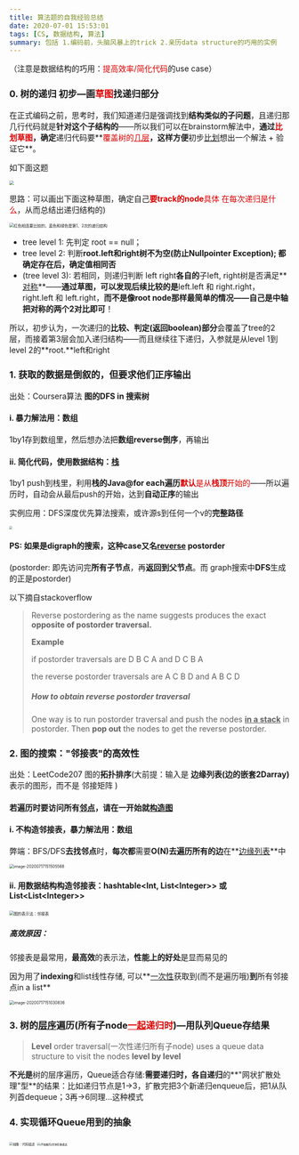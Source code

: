 ```yaml
---
title: 算法题的自我经验总结
date: 2020-07-01 15:53:01
tags: [CS, 数据结构, 算法]
summary: 包括 1.编码前，头脑风暴上的trick 2.亲历data structure的巧用的实例
---
```




（注意是数据结构的巧用：<font color="#dd0000">提高效率/简化代码</font>的use case）

### 0. 树的递归 初步—画<font color="#dd0000">草图</font>找递归部分

在正式编码之前，思考时，我们知道递归是强调找到**结构类似的子问题**，且递归那几行代码就是**针对这个子结构的**——所以我们可以在brainstorm解法中，**通过<font color="#dd0000">比划草图</font>，确定**递归代码要**<font color="#dd0000">覆盖树的<u>几层</u></font>**，这样方便**初步<u>比划</u>想出一个解法 + 验证它**。



如下面这题

<img src="https://tva1.sinaimg.cn/large/007S8ZIlgy1gikgndvfutj30b208qwf1.jpg" style="zoom:50%;" />

思路：可以画出下面这种草图，确定自己<font color="#dd0000">**要track的node**具体 在每次递归是什么</font>，从而总结出递归结构的)

<img src="https://tva1.sinaimg.cn/large/007S8ZIlgy1gikgb3588wj30rw0hawn2.jpg" alt="红色相连要比较的，蓝色和绿色是第1、2次的递归结构" style="zoom:50%;" />

- tree level 1: 先判定 root == null；
- tree level 2: 判断**root.**left和right树不为空(**防止Nullpointer Exception**); 都确定存在后，确定**值相同否**
- (tree level 3): 若相同，则递归判断 left right**各自的**子left, right树是否满足**<u>对称</u>**——**通过草图，可以发现后续比较的是**left.left 和 right.right，right.left 和 left.right，**而不是像root node那样最简单的情况——自己是中轴 把对称的两个2对比即可**！



所以，初步认为，一次递归的**比较、判定(返回boolean)部分**会覆盖了tree的2层，而接着第3层会加入递归结构——而且继续往下递归，入参就是从level 1到level 2的**root.**left和right



### 1. 获取的数据是倒叙的，但要求他们正序输出

出处：Coursera算法 **图的DFS in 搜索树**



#### i. 暴力解法用：数组

1by1存到数组里，然后想办法把**数组reverse倒序**，再输出



#### ii. 简化代码，使用数据结构：<u>栈</u>

1by1 push到栈里，利用**栈的Java@for each遍历**<font color="#dd0000">**默认**是从**栈顶**开始的</font>——所以遍历时，自动会从最后push的开始，达到**自动正序**的输出



实例应用：DFS深度优先算法搜索，或许源s到任何一个v的**完整路径**

<img src="https://tva1.sinaimg.cn/large/007S8ZIlgy1ggbj8a6k3oj30qa0i8n16.jpg" style="zoom:33%;" />



#### PS: 如果是digraph的搜索，这种case又名<u>reverse</u> postorder

(postorder: 即先访问完**所有子节点**，再**返回到父节点**。而 graph搜索中**DFS**生成的正是postorder)

以下摘自stackoverflow

> Reverse postordering as the name suggests produces the exact **opposite of postorder traversal.**
>
> **Example**
>
> if postorder traversals are D B C A and D C B A
>
> the reverse postorder traversals are A C B D and A B C D
>
> ##### **How to obtain reverse postorder traversal**
>
> One way is to run postorder traversal and push the nodes **<u>in a stack</u>** in postorder. Then **pop out** the nodes to get the reverse postorder.



### 2. 图的搜索："邻接表"的高效性

出处：LeetCode207 图的**拓扑排序**(大前提：输入是 **边缘列表(边的嵌套2Darray)** 表示的图形，而不是 邻接矩阵 )

#### 若遍历时要访问所有<u>邻点</u>，请在一开始就<u>构造图</u>

#### i. 不构造邻接表，暴力解法用：数组

弊端：BFS/DFS**去找邻点**时，**每次都**需要**O(N)**去**遍历所有的边**在**<u>边缘列表</u>**中

<img src="https://tva1.sinaimg.cn/large/007S8ZIlgy1ggtzpuep1lj30im056gm1.jpg" alt="image-20200717151505568" style="zoom:50%;" />





#### ii. 用数据结构构造邻接表：hashtable<Int, List\<Integer>> 或 List\<List<Integer\>>

<img src="https://tva1.sinaimg.cn/large/007S8ZIlgy1ggtzhjqwddj30fj0gu0xi.jpg" alt="图的表示法：邻接表" style="zoom:50%;" />

##### 高效原因：

邻接表是最常用，**最高效**的表示法，**性能上的好处**是显而易见的

因为用了**indexing**和list线性存储, 可以**<u>一次性</u>获取到(而不是遍历哦)**到**所有邻接点in a list**



<img src="https://tva1.sinaimg.cn/large/007S8ZIlgy1ggtzl329saj30r207b40n.jpg" alt="image-20200717151030836" style="zoom:50%;" />



### 3. 树的<u>层序</u>遍历(所有子node<font color="#dd0000"><u>一起</u>递归时</font>)—用队列Queue存结果

> **Level** order traversal(一次性递归所有子node) uses a queue data structure to visit the nodes **level by level**

**不光是**树的层序遍历，Queue适合存储:**需要递归时，各自递归**的**"网状扩散处理"型**的结果：比如递归节点是1->3，扩散完把3个新递归enqueue后，把1从队列首dequeue；3再->6同理...这种模式



### 4. 实现循环Queue用到的抽象

<img src="https://tva1.sinaimg.cn/large/007S8ZIlly1gheuhwcabsj31dw0ks0x9.jpg" alt="抽象：代码描述" style="zoom:40%;" />

<img src="https://tva1.sinaimg.cn/large/007S8ZIlly1gheujpnv8oj30z00dsdho.jpg" alt="(不抽象的)具体形象表达" style="zoom:33%;" />

### 